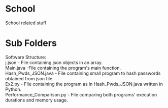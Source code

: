 # School
School related stuff

# Sub Folders
Software Structure:  
j.json - File containing json objects in an array.  
Main.java -File containing the program's main function.  
Hash_Pwds_JSON.java - File containing small program to hash passwords obtained from json file.  
Ex2.py - File containing the program as in Hash_Pwds_JSON.java written in Python.  
Performance_Comparison.py - File comparing both programs' execution durations and memory usage.  
